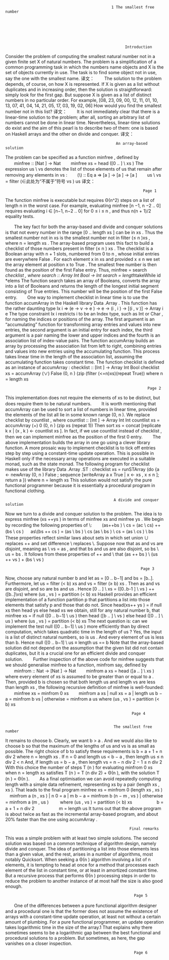                                                    1 The smallest free number 







                                                         Introduction 
Consider the problem of computing the smallest natural number not in a given finite set X  of natural numbers. The problem is a simplification of a common programming task in which the numbers name objects and X  is the set of objects currently in use. The task is to find some object not in use, say the one with the smallest name. 
译文：
　　The solution to the problem depends, of course, on how X is represented. If X  is given as a list without duplicates and in increasing order, then the solution is straightforward: simply look for the first gap. But suppose X  is given as a list of distinct numbers in no particular order. For example, 
[08, 23, 09, 00, 12, 11, 01, 10, 13, 07, 41, 04, 14, 21, 05, 17, 03, 19, 02, 06] 
How would you find the smallest number not in this list? 
译文：
　　It is not immediately clear that there is a linear-time solution to the problem; after all, sorting an arbitrary list of numbers cannot be done in linear time. Nevertheless, linear-time solutions do exist and the aim of this pearl is to describe two of them: one is based on Haskell arrays and the other on divide and conquer. 
译文：

                                                     An array-based solution 
The problem can be specified as a function minfree , defined by 
　　minfree	::	[Nat ] → Nat
　　minfree xs	=   head ([0 .. ] \\ xs )
The expression us \\ vs denotes the list of those elements of us that remain
after removing any elements in vs :
　　(\\)	::	Eq a => [a ] → [a ] → [a ]
　　us \\ vs	=   filter (∈此处为“不属于”符号 vs ) us
译文：

                                                                 Page 1



	              
The function minfree  is executable but requires Θ(n^2) steps on a list of length n in the worst case. For example, evaluating minfree [n −1, n −2 .. 0] requires evaluating i ∈ [n−1, n−2 .. 0] for 0 ≤ i  ≤ n , and thus n(n + 1)/2 
equality tests. 

　　The key fact for both the array-based and divide and conquer solutions is that not every number in the range [0 .. length xs ] can be in xs . Thus the smallest number not in xs is the smallest number not in filter (≤ n )xs , where n  = length xs . The array-based program uses this fact to build a checklist of those numbers present in filter (≤ n ) xs . The checklist is a Boolean array with n + 1 slots, numbered from 0 to n , whose initial entries are everywhere False . For each element x in xs and provided x ≤ n we set the array element at position x to True . The smallest free number is then found as the position of the first False entry. Thus, minfree = search *checklist , where 
search	::	Array Int Bool → Int
search	=   length*takeWhile id *elems
The function search takes an array of Booleans, converts the array into a list of Booleans and returns the length of the longest initial segment consisting of True entries. This number will be the position of the first False entry. 
　　One  way  to  implement  checklist  in  linear  time  is  to  use  the  function accumArray in the Haskell library Data .Array . This function has the rather daunting type 
Ix i => (e → v → e ) → e → (i , i ) → [(i , v )] → Array i e 
The type constraint Ix  i  restricts i  to be an Index  type, such as Int  or Char , for naming the indices or positions of the array. The first argument is an “accumulating” function for transforming array entries and values into new entries, the second argument is an initial entry for each index, the third argument is a pair naming the lower and upper indices and the fourth is an association list of index-value pairs. The function accumArray  builds an array by processing the association list from left to right, combining entries and values into new entries using the accumulating function. This process takes linear time in the length of the association list, assuming the accumulating function takes constant time. 
The function checklist is defined as an instance of accumArray : 
checklist	::	[Int ] → Array Int Bool
checklist xs	=   accumArray (∨) False (0, n )
                    (zip (filter (<=n)xs)(repeat True))
                    where n = length xs


                                                                   Page 2


This implementation does not require the elements of xs to be distinct, but does require them to be natural numbers. 
　　It is worth mentioning that accumArray  can be used to sort a list of numbers in linear time, provided the elements of the list all lie in some known range (0, n ). We replace checklist by countlist , where 
countlist	::	[Int ] → Array Int Int
countlist xs	=   accumArray (+) 0 (0, n ) (zip xs (repeat 1))
Then sort xs = concat [replicate k x  | (x , k ) ← countlist xs ]. In fact, if we use countlist instead of checklist , then we can implement minfree as the position of the first 0 entry. 
　　The above implementation builds the array in one go using a clever library function. A more prosaic way to implement checklist is to tick off entries step by step using a constant-time update operation. This is possible in Haskell only if the necessary array operations are executed in a suitable monad, such as the state monad. The following program for checklist makes use of the library Data .Array .ST : 
checklist xs 	=   runSTArray (do 
{a ← newArray (0, n ) False ; 
sequence [writeArray a x True  | x ← xs , x ≤ n ]; return a }) 
where n = length xs 
This solution would not satisfy the pure functional programmer because it is essentially a procedural program in functional clothing. 

                                                    A divide and conquer solution 
Now we turn to a divide and conquer solution to the problem. The idea is to express minfree (xs ++ys ) in terms of minfree xs and minfree ys . We begin by recording the following properties of \\: 
　　(as++bs ) \\ cs	    =   (ac \\ cs) ++ (bs \\ cs )
　  as\\(bs ++ cs )	    =   (as \\ bs ) \\ cs
    (as \\ bs ) \\ cs	=   (as \\ cs ) \\ bs
These properties reflect similar laws about sets in which set union ∪ replaces ++ and set difference \ replaces \\. Suppose now that as and vs are disjoint, meaning as \\ vs = as , and that bs and us are also disjoint, so bs \\ us = bs . It follows from these properties of ++ and \\ that 
(as ++ bs ) \\ (us ++ vs )	+ (bs \\ vs )



                                                                Page 3


Now, choose any natural number b and let as  = [0 .. b−1] and bs  = [b..]. Furthermore, let us = filter (< b) xs and vs = filter (≥ b) xs . Then as and vs are disjoint, and so are bs and us . Hence 
[0 .. ] \\ xs	 = ([0..b-1 ] \\ vs ) ++([b..]\\vs)
                   where (us , vs ) = partition (< b) xs 
Haskell provides an efficient implementation of a function partition p that partitions a list into those elements that satisfy p and those that do not. Since 
head(xs++ ys ) 	=   if  null xs  then head ys  else head xs 
we obtain, still for any natural number b, that 
minfree xs 	=   if  null ([0 .. b−1] \\ us ) 
                then head ([b .. ] \\ vs ) 
                else head ([0 .. ] \\ us ) 
                where (us , vs ) = partition (< b) xs 
The next question is: can we implement the test null ([0 .. b−1] \\ us ) more efficiently than by direct computation, which takes quadratic time in the length of us ? Yes, the input is a list of distinct natural numbers, so is us . And every element of us is less than b. Hence 
null ([0 .. b−1] \\ us 	≡   length us ==   b 
Note that the array-based solution did not depend on the assumption that the given list did not contain duplicates, but it is a crucial one for an efficient divide and conquer solution. 
　　Further inspection of the above code for minfree suggests that we should generalise minfree to a function, minfrom say, defined by 
　　minfrom	::	Nat → [Nat ] → Nat
　　minfrom a xs	=   head ([a .. ] \\ xs )
where every element of xs  is assumed to be greater than or equal to a .
Then, provided b is chosen so that both length us and length vs are less than
length xs , the following recursive definition of minfree is well-founded:
　　minfree xs	=   minfrom 0 xs
　　minfrom a xs	|	null xs	=   a
                    |	length us    b − a	=   minfrom b vs
                    |	otherwise	=   minfrom a us
where (us , vs ) = partition (< b) xs 


                                                            Page 4

          
                                                    The smallest free number	
It remains to choose b. Clearly, we want b > a . And we would also like to choose b so that the maximum of the lengths of us and vs is as small as possible. The right choice of b to satisfy these requirements is 
b	=   a + 1 + n div 2
where n = length xs . If n = 0 and length us < b − a , then length us ≤ n div 2 < n 
And, if length us = b − a , then 
length vs = n − n div 2 − 1 ≤ n div 2 
With this choice the number of steps T (n ) for evaluating minfrom  0  xs when n  = length xs satisfies T (n ) = T (n div 2) + Θ(n ), with the solution T (n ) = Θ(n ). 
　　As a final optimisation we can avoid repeatedly computing length with a simple data refinement, representing xs by a pair (length xs , xs ). That leads to the final program 
  minfree xs	        =	minfrom 0 (length xs , xs )
　minfrom a (n , xs )	|	n	0	=   a
                        |	m    b − a	=   minfrom b (n − m , vs )
                        |	otherwise	=   minfrom a (m , us )
　　                        where (us , vs )	=   partition (< b) xs
　　　　　                        b	    =   a + 1 + n div 2
　　　　　                        m	    =   length us
It turns out that the above program is about twice as fast as the incremental array-based program, and about 20% faster than the one using accumArray . 


                                                           Final remarks 
This was a simple problem with at least two simple solutions. The second solution was based on a common technique of algorithm design, namely divide and conquer. The idea of partitioning a list into those elements less than a given value, and the rest, arises in a number of algorithms, most notably Quicksort. When seeking a Θ(n ) algorithm involving a list of n elements, it is tempting to head at once for a method that processes each element of the list in constant time, or at least in amortized constant time. But a recursive process that performs Θ(n ) processing steps in order to reduce the problem to another instance of at most half the size is also good enough. 


                                                             Page 5


　　One of the differences between a pure functional algorithm designer and a procedural one is that the former does not assume the existence of arrays with a constant-time update operation, at least not without a certain amount of plumbing. For a pure functional programmer, an update operation takes logarithmic time in the size of the array.1 That explains why there sometimes seems to be a logarithmic gap between the best functional and procedural solutions to a problem. But sometimes, as here, the gap vanishes on a closer inspection. 
                                                                

 
                                                             Page 6
